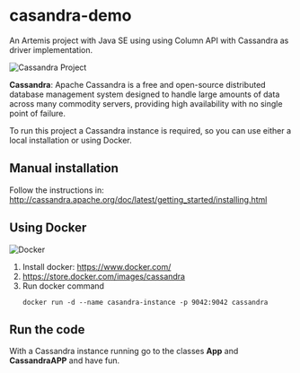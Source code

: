 # casandra-demo

An Artemis project with Java SE using using Column API with Cassandra as driver implementation.

![Cassandra Project](http://www.jnosql.org/img/logos/cassandra.png)

**Cassandra**: Apache Cassandra is a free and open-source distributed database management system designed to handle large amounts of data across many commodity servers, providing high availability with no single point of failure.


To run this project a Cassandra instance is required, so you can use either a local installation or using Docker.


## Manual installation

Follow the instructions in: http://cassandra.apache.org/doc/latest/getting_started/installing.html


## Using Docker

![Docker](https://d1q6f0aelx0por.cloudfront.net/product-logos/library-docker-logo.png)


1. Install docker: https://www.docker.com/
1. https://store.docker.com/images/cassandra
1. Run docker command
    ```console
    docker run -d --name casandra-instance -p 9042:9042 cassandra
    ```

## Run the code

With a Cassandra instance running go to the classes **App** and **CassandraAPP** and have fun.
